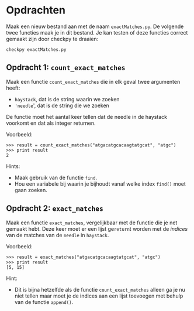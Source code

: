 # Opdrachten
Maak een nieuw bestand aan met de naam `exactMatches.py`. De volgende twee
functies maak je in dit bestand. Je kan testen of deze functies correct gemaakt
zijn door checkpy te draaien:

    checkpy exactMatches.py

## Opdracht 1: `count_exact_matches`

Maak een functie `count_exact_matches` die in elk geval twee argumenten heeft:

- `haystack`, dat is de string waarin we zoeken
- `'needle`', dat is de string die we zoeken

De functie moet het aantal keer tellen dat de needle in de haystack voorkomt en
dat als integer returnen.

Voorbeeld:

    >>> result = count_exact_matches("atgacatgcacaagtatgcat", "atgc")
    >>> print result
    2

Hints:

- Maak gebruik van de functie `find`.
- Hou een variabele bij waarin je bijhoudt vanaf welke index `find()` moet gaan zoeken.

## Opdracht 2: `exact_matches`

Maak een functie `exact_matches`, vergelijkbaar met de functie die je net
gemaakt hebt. Deze keer moet er een lijst ge`return`t worden met de *indices*
van de matches van de `needle` in `haystack`.

Voorbeeld:

    >>> result = exact_matches("atgacatgcacaagtatgcat", "atgc")
    >>> print result
    [5, 15]

Hint:

* Dit is bijna hetzelfde als de functie `count_exact_matches` alleen ga je nu
  niet tellen maar moet je de indices aan een lijst toevoegen met behulp van de
  functie `append()`.
